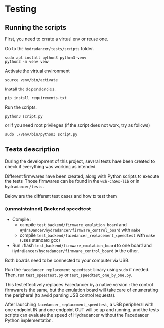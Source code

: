 # Testing

## Running the scripts

First, you need to create a virtual env or reuse one.

Go to the `hydradancer/tests/scripts` folder.

```shell
sudo apt install python3 python3-venv
python3 -m venv venv
```
Activate the virtual environment.

```shell
source venv/bin/activate
```

Install the dependencies.

```shell
pip install requirements.txt
```

Run the scripts.

```shell
python3 script.py
```

or if you need root privileges (if the script does not work, try as follows)

```shell
sudo ./venv/bin/python3 script.py
```
## Tests description

During the development of this project, several tests have been created to check if everything was working as intended.

Different firmwares have been created, along with Python scripts to execute the tests. Those firmwares can be found in the `wch-ch56x-lib` or in `hydradancer/tests`.

Below are the different test cases and how to test them:

### (unmaintained) Backend speedtest

* Compile :
  * compile `test_backend/firmware_emulation_board` and `HydraDancer/hydradancer/firmware_control_board` with `make`
  * compile `test_backend/facedancer_replacement_speedtest` with `make` (uses standard gcc)
* Run : flash `test_backend/firmware_emulation_board` to one board and `HydraDancer/hydradancer/firmware_control_board` to the other.

Both boards need to be connected to your computer via USB.

Run the `facedancer_replacement_speedtest` binary using `sudo` if needed. Then, run `test_speedtest.py` or `test_speedtest_one_by_one.py`.

This test effectively replaces Facedancer by a native version : the control firmware is the same, but the emulation board will take care of enumerating the peripheral (to avoid parsing USB control requests).

After launching `facedancer_replacement_speedtest`, a USB peripheral with one endpoint IN and one endpoint OUT will be up and running, and the tests scripts can evaluate the speed of Hydradancer without the Facedancer Python implementation.
